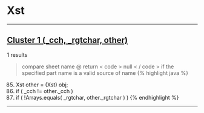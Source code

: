 # Xst

***

## [Cluster 1 (_cch, _rgtchar, other)](./1)
1 results
> compare sheet name @ return < code > null < / code > if the specified part name is a valid source of name 
{% highlight java %}
85. Xst other = (Xst) obj;
86. if ( _cch != other._cch )
88. if ( !Arrays.equals( _rgtchar, other._rgtchar ) )
{% endhighlight %}

***

